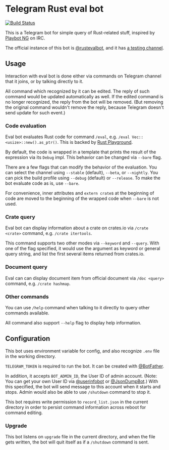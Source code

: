 # Telegram Rust eval bot

[![Build Status](https://api.travis-ci.org/upsuper/telegram-rustevalbot.svg?branch=master)](https://travis-ci.org/upsuper/telegram-rustevalbot)

This is a Telegram bot for simple query of Rust-related stuff,
inspired by [Playbot NG](https://github.com/panicbit/playbot_ng) on IRC.

The official instance of this bot is [@rustevalbot](https://t.me/rustevalbot),
and it has [a testing channel](https://t.me/rustevalbot_test).

## Usage

Interaction with eval bot is done either
via commands on Telegram channel that it joins,
or by talking directly to it.

All command which recognized by it can be edited.
The reply of such command would be updated automatically as well.
If the edited command is no longer recognized,
the reply from the bot will be removed.
(But removing the original command wouldn't remove the reply,
because Telegram doesn't send update for such event.)

### Code evaluation

Eval bot evaluates Rust code for command `/eval`,
e.g.  `/eval Vec::<usize>::new().as_ptr()`.
This is backed by [Rust Playground](https://play.rust-lang.org/).

By default, the code is wrapped in a template that prints
the result of the expression via its `Debug` impl.
This behavior can be changed via `--bare` flag.

There are a few flags that can modify the behavior of the evaluation.
You can select the channel using
`--stable` (default), `--beta`, or `--nightly`.
You can pick the build profile using `--debug` (default) or `--release`.
To make the bot evaluate code as is, use `--bare`.

For convenience, inner attributes and `extern crate`s
at the beginning of code are moved to the beginning of the wrapped code
when `--bare` is not used.

### Crate query

Eval bot can display information about a crate on crates.io
via `/crate <crate>` command, e.g. `/crate itertools`.

This command supports two other modes via `--keyword` and `--query`.
With one of the flag specified,
it would use the argument as keyword or general query string,
and list the first several items returned from crates.io.

### Document query

Eval can can display document item from official document
via `/doc <query>` command, e.g. `/crate hashmap`.

### Other commands

You can use `/help` command when talking to it directly to query other
commands available.

All command also support `--help` flag to display help information.

## Configuration

This bot uses environment variable for config,
and also recognize `.env` file in the working directory.

`TELEGRAM_TOKEN` is required to run the bot.
It can be created with [@BotFather](https://t.me/BotFather).

In addition, it accepts `BOT_ADMIN_ID`, the User ID of admin account.
(Note: You can get your own User ID
via [@userinfobot](https://t.me/userinfobot)
or [@JsonDumpBot](https://t.me/JsonDumpBot).)
With this specified,
the bot will send message to this account when it starts and stops.
Admin would also be able to use `/shutdown` command to stop it.

This bot requires write permission to `record_list.json`
in the current directory in order to persist command information
across reboot for command editing.

### Upgrade

This bot listens on `upgrade` file in the current directory,
and when the file gets written,
the bot will quit itself as if a `/shutdown` command is sent.
